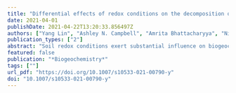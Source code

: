 ```yaml
---
title: "Differential effects of redox conditions on the decomposition of litter and soil organic matter"
date: 2021-04-01
publishDate: 2021-04-22T13:20:33.856497Z
authors: ["Yang Lin", "Ashley N. Campbell", "Amrita Bhattacharyya", "Nicole DiDonato", "Allison M. Thompson", "Malak M. Tfaily", "Peter S. Nico", "Whendee L. Silver", "Jennifer Pett-Ridge"]
publication_types: ["2"]
abstract: "Soil redox conditions exert substantial influence on biogeochemical processes in terrestrial ecosystems. Humid tropical forest soils are often characterized by fluctuating redox, yet how these dynamics affect patterns of organic matter decomposition and associated CO2 fluxes remains poorly understood. We used a 13C-label incubation experiment in a humid tropical forest soil to follow the decomposition of plant litter and soil organic matter (SOM) in response to four redox regimes—static oxic or anoxic, and two oscillating treatments. We used high-resolution mass spectrometry to characterize the relative composition of organic compound classes in the water extractable OM. CO2 production from litter and SOM showed different responses to redox treatments. While cumulative production of SOM-derived CO2 was positively correlated with the length of oxic exposure (r = 0.89, n = 20), cumulative 13C-litter-derived CO2 production was not linked to oxygen availability. Litter-derived CO2 production was highest under static anoxic conditions in the first half of the experiment, and later dropped to the lowest rate amongst the treatments. In anoxic soils, we observed depletion of more oxidized water-extractable OM (especially amino sugar-, carbohydrate-, and protein-like compounds) over the second half of the experiment, which likely served as substrates for anaerobic CO2 production. Results from two-pool kinetic modeling showed that more frequent anoxic exposure limited decomposition of a slow-cycling C pool, but not a fast-cycling pool. These results suggest that aerobic and anaerobic heterotrophs were equally effective at degrading labile substrates released from fresh plant litter in this humid tropical forest soil, while aerobic decomposers were more effective in breaking down the potentially refractory compounds found in SOM."
featured: false
publication: "*Biogeochemistry*"
tags: [""]
url_pdf: "https://doi.org/10.1007/s10533-021-00790-y"
doi: "10.1007/s10533-021-00790-y"
---
```


